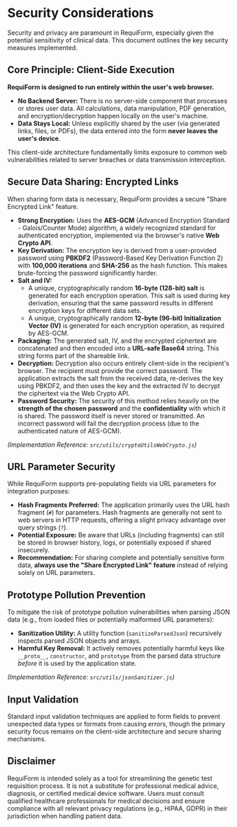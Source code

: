# Security Considerations

Security and privacy are paramount in RequiForm, especially given the potential sensitivity of clinical data. This document outlines the key security measures implemented.

## Core Principle: Client-Side Execution

**RequiForm is designed to run entirely within the user's web browser.**

- **No Backend Server:** There is no server-side component that processes or stores user data. All calculations, data manipulation, PDF generation, and encryption/decryption happen locally on the user's machine.
- **Data Stays Local:** Unless explicitly shared by the user (via generated links, files, or PDFs), the data entered into the form **never leaves the user's device**.

This client-side architecture fundamentally limits exposure to common web vulnerabilities related to server breaches or data transmission interception.

## Secure Data Sharing: Encrypted Links

When sharing form data is necessary, RequiForm provides a secure "Share Encrypted Link" feature.

- **Strong Encryption:** Uses the **AES-GCM** (Advanced Encryption Standard - Galois/Counter Mode) algorithm, a widely recognized standard for authenticated encryption, implemented via the browser's native **Web Crypto API**.
- **Key Derivation:** The encryption key is derived from a user-provided password using **PBKDF2** (Password-Based Key Derivation Function 2) with **100,000 iterations** and **SHA-256** as the hash function. This makes brute-forcing the password significantly harder.
- **Salt and IV:**
  - A unique, cryptographically random **16-byte (128-bit) salt** is generated for each encryption operation. This salt is used during key derivation, ensuring that the same password results in different encryption keys for different data sets.
  - A unique, cryptographically random **12-byte (96-bit) Initialization Vector (IV)** is generated for each encryption operation, as required by AES-GCM.
- **Packaging:** The generated salt, IV, and the encrypted ciphertext are concatenated and then encoded into a **URL-safe Base64** string. This string forms part of the shareable link.
- **Decryption:** Decryption also occurs entirely client-side in the recipient's browser. The recipient must provide the correct password. The application extracts the salt from the received data, re-derives the key using PBKDF2, and then uses the key and the extracted IV to decrypt the ciphertext via the Web Crypto API.
- **Password Security:** The security of this method relies heavily on the **strength of the chosen password** and the **confidentiality** with which it is shared. The password itself is never stored or transmitted. An incorrect password will fail the decryption process (due to the authenticated nature of AES-GCM).

*(Implementation Reference: `src/utils/cryptoUtilsWebCrypto.js`)*

## URL Parameter Security

While RequiForm supports pre-populating fields via URL parameters for integration purposes:

- **Hash Fragments Preferred:** The application primarily uses the URL hash fragment (`#`) for parameters. Hash fragments are generally not sent to web servers in HTTP requests, offering a slight privacy advantage over query strings (`?`).
- **Potential Exposure:** Be aware that URLs (including fragments) can still be stored in browser history, logs, or potentially exposed if shared insecurely.
- **Recommendation:** For sharing complete and potentially sensitive form data, **always use the "Share Encrypted Link" feature** instead of relying solely on URL parameters.

## Prototype Pollution Prevention

To mitigate the risk of prototype pollution vulnerabilities when parsing JSON data (e.g., from loaded files or potentially malformed URL parameters):

- **Sanitization Utility:** A utility function (`sanitizeParsedJson`) recursively inspects parsed JSON objects and arrays.
- **Harmful Key Removal:** It actively removes potentially harmful keys like `__proto__`, `constructor`, and `prototype` from the parsed data structure *before* it is used by the application state.

*(Implementation Reference: `src/utils/jsonSanitizer.js`)*

## Input Validation

Standard input validation techniques are applied to form fields to prevent unexpected data types or formats from causing errors, though the primary security focus remains on the client-side architecture and secure sharing mechanisms.

## Disclaimer

RequiForm is intended solely as a tool for streamlining the genetic test requisition process. It is not a substitute for professional medical advice, diagnosis, or certified medical device software. Users must consult qualified healthcare professionals for medical decisions and ensure compliance with all relevant privacy regulations (e.g., HIPAA, GDPR) in their jurisdiction when handling patient data.
